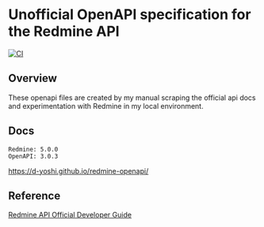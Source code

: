 # Unofficial OpenAPI specification for the Redmine API

[![CI](https://github.com/d-yoshi/redmine-openapi/actions/workflows/ci.yml/badge.svg)](https://github.com/d-yoshi/redmine-openapi/actions/workflows/ci.yml)

## Overview

These openapi files are created by my manual scraping the official api docs and experimentation with Redmine in my local environment.

## Docs

```
Redmine: 5.0.0
OpenAPI: 3.0.3
```

https://d-yoshi.github.io/redmine-openapi/

## Reference

[Redmine API Official Developer Guide](https://www.redmine.org/projects/redmine/wiki/Rest_api)
